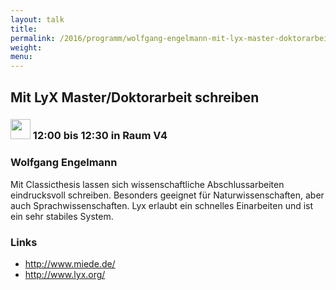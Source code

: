 ```yaml
---
layout: talk
title:
permalink: /2016/programm/wolfgang-engelmann-mit-lyx-master-doktorarbeit-schreiben/
weight:
menu:
---
```

## Mit LyX Master/Doktorarbeit schreiben

### <img height = "32" src="../../../images/talk.svg"> 12:00 bis 12:30 in Raum V4

### Wolfgang Engelmann

Mit Classicthesis lassen sich wissenschaftliche Abschlussarbeiten eindrucksvoll schreiben. Besonders geeignet für Naturwissenschaften, aber auch Sprachwissenschaften. Lyx erlaubt ein schnelles Einarbeiten und ist ein sehr stabiles System.

### Links

- <a href="http://www.miede.de/" target="_blank">http://www.miede.de/</a>
- <a href="http://www.lyx.org/" target="_blank">http://www.lyx.org/</a>
